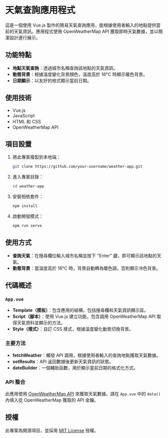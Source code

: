 # 天氣查詢應用程式

這是一個使用 Vue.js 製作的簡易天氣查詢應用，能根據使用者輸入的地點提供當前的天氣資訊。應用程式使用 OpenWeatherMap API 獲取即時天氣數據，並以簡潔設計進行展示。

## 功能特點

- **地點天氣查詢**：透過城市名稱查詢該地點的天氣資訊。
- **動態背景**：根據溫度變化背景顏色，溫度高於 16°C 時顯示暖色背景。
- **日期顯示**：以友好的格式顯示當前日期。

## 使用技術

- Vue.js
- JavaScript
- HTML 和 CSS
- OpenWeatherMap API

## 項目設置

1. 將此專案複製到本地端：
    ```bash
    git clone https://github.com/your-username/weather-app.git
    ```

2. 進入專案目錄：
    ```bash
    cd weather-app
    ```

3. 安裝相依套件：
    ```bash
    npm install
    ```

4. 啟動開發模式：
    ```bash
    npm run serve
    ```

## 使用方式

- **查詢天氣**：在搜尋欄位輸入城市名稱並按下 "Enter" 鍵，即可顯示該地點的天氣。
- **動態背景**：當溫度高於 16°C 時，背景自動轉為暖色調，否則顯示冷色背景。

## 代碼概述

### `App.vue`

- **Template（模板）**：包含應用的結構，包括搜尋欄和天氣資訊顯示區。
- **Script（腳本）**：使用 Vue.js 建立功能，包含調用 OpenWeatherMap API 取得天氣資料並顯示的方法。
- **Style（樣式）**：自訂 CSS 樣式，根據溫度變化動態切換背景。

### 主要方法

- **fetchWeather**：觸發 API 調用，根據使用者輸入的查詢地點獲取天氣數據。
- **setResults**：API 返回數據後更新天氣資訊的狀態。
- **dateBuilder**：一個輔助函數，用於顯示當前日期的格式化方式。

### API 整合

此應用使用 [OpenWeatherMap API](https://openweathermap.org/api) 來獲取天氣數據。請在 `App.vue` 中的 `data()` 內填入從 OpenWeatherMap 獲取的 API 金鑰。

## 授權

此專案為開源項目，並採用 [MIT License](LICENSE) 授權。
